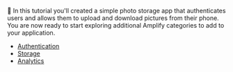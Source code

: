 👏 In this tutorial you'll created a simple photo storage app that authenticates users and allows them to upload and download pictures from their phone.  You are now ready to start exploring additional Amplify categories to add to your application.

- [Authentication](~/lib/auth/getting-started.md)
- [Storage](~/lib/storage/getting-started.md)
- [Analytics](~/lib/analytics/getting-started.md)
